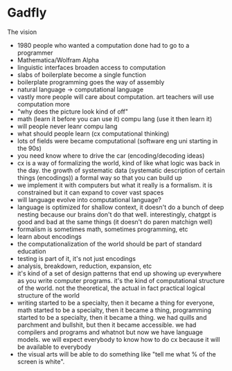 # Gadfly



The vision 

- 1980 people who wanted a computation done had to go to a programmer
- Mathematica/Wolfram Alpha
- linguistic interfaces broaden access to computation
- slabs of boilerplate become a single function
- boilerplate programming goes the way of assembly
- natural language -> computational language
- vastly more people will care about computation. art teachers will use computation more
- "why does the picture look kind of off"
- math (learn it before you can use it) compu lang (use it then learn it)
- will people never leanr compu lang
- what should people learn (cx computational thinking)
- lots of fields were became computational (software eng uni starting in the 90s)
- you need know where to drive the car (encoding/decoding ideas)
- cx is a way of formalizing the world, kind of like what logic was back in the day. the growth of systematic data (systematic description of certain things (encodings)) a formal way so that you can build up
- we implement it with computers but what it really is a formalism. it is constrained but it can expand to cover vast spaces
- will language evolve into computational language?
- language is optimized for shallow context, it doesn't do a bunch of deep nesting because our brains don't do that well. interestingly, chatgpt is good and bad at the same things (it doesn't do paren matchign well)
- formalism is sometimes math, sometimes programming, etc
- learn about encodings
- the computationalization of the world should be part of standard education
- testing is part of it, it's not just encodings
- analysis, breakdown, reduction, expansion, etc
- it's kind of a set of design patterns that end up showing up everywhere as you write computer programs. it's the kind of computational structure of the world. not the theoretical, the actual in fact practical logical structure of the world
- writing started to be a specialty, then it became a thing for everyone, math started to be a specialty, then it became a thing, programming started to be a specialty, then it became a thing. we had quills and parchment and bullshit, but then it became accessible. we had compilers and programs and whatnot but now we have language models. we will expect everybody to know how to do cx because it will be available to everybody
- the visual arts will be able to do something like "tell me what % of the screen is white".